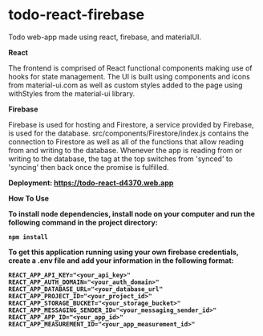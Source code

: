 # todo-react-firebase
Todo web-app made using react, firebase, and materialUI.

<b>React</b>

The frontend is comprised of React functional components making use 
of hooks for state management. The UI is built using components and 
icons from material-ui.com as well as custom styles added to the page
using withStyles from the material-ui library.

<b>Firebase</b>

Firebase is used for hosting and Firestore, a service provided
by Firebase, is used for the database. src/components/Firestore/index.js
contains the connection to Firestore as well as all of the functions 
that allow reading from and writing to the database. Whenever the app
is reading from or writing to the database, the tag at the top 
switches from 'synced' to 'syncing' then back once the promise is 
fulfilled.

<b>Deployment:<b> https://todo-react-d4370.web.app
  
<b>How To Use</b>

To install node dependencies, install node on your computer and
run the following command in the project directory:
 
    npm install

To get this application running using your own firebase credentials, 
create a .env file and add your information in the following format:

    REACT_APP_API_KEY="<your_api_key>"
    REACT_APP_AUTH_DOMAIN="<your_auth_domain>"
    REACT_APP_DATABASE_URL="<your_database_url"
    REACT_APP_PROJECT_ID="<your_project_id>"
    REACT_APP_STORAGE_BUCKET="<your_storage_bucket>"
    REACT_APP_MESSAGING_SENDER_ID="<your_messaging_sender_id>"
    REACT_APP_APP_ID="<your_app_id>"
    REACT_APP_MEASUREMENT_ID="<your_app_measurement_id>"

